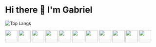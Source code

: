 <h1> Hi there 👋 I'm Gabriel</h1>

![Top Langs](https://github-readme-stats.vercel.app/api/top-langs/?username=gabrielfnayres&layout=compact)

<picture>
  <source
    srcset="https://github-readme-stats.vercel.app/api?username=gabrielfnayres&show_icons=true&theme=dark"
    media="(prefers-color-scheme: dark)"
  />
 
</picture>



<img src="https://cdn.jsdelivr.net/gh/devicons/devicon@latest/icons/python/python-original.svg" width=40 height=40 /> 
<img src="https://cdn.jsdelivr.net/gh/devicons/devicon@latest/icons/pytorch/pytorch-original.svg" width=40 height=40 />
<img src="https://cdn.jsdelivr.net/gh/devicons/devicon@latest/icons/jupyter/jupyter-original-wordmark.svg" width=40 heigth=40/> 
<img src="https://cdn.jsdelivr.net/gh/devicons/devicon@latest/icons/pandas/pandas-original-wordmark.svg" width=40 heigth=40 />
<img src="https://cdn.jsdelivr.net/gh/devicons/devicon@latest/icons/scikitlearn/scikitlearn-original.svg"  width=40 height=40/>
            <img src="https://cdn.jsdelivr.net/gh/devicons/devicon@latest/icons/go/go-original.svg"  width=40 height=40/>
            <img src="https://cdn.jsdelivr.net/gh/devicons/devicon@latest/icons/apacheairflow/apacheairflow-original.svg" width=40 height=40 />
<img src="https://cdn.jsdelivr.net/gh/devicons/devicon@latest/icons/cplusplus/cplusplus-original.svg" width=40 height=40 /> 
<img src="https://cdn.jsdelivr.net/gh/devicons/devicon@latest/icons/amazonwebservices/amazonwebservices-original-wordmark.svg" width=40 height=40 />
  <img src="https://cdn.jsdelivr.net/gh/devicons/devicon@latest/icons/postgresql/postgresql-original.svg" width=40 height=40 />        
 <img src="https://cdn.jsdelivr.net/gh/devicons/devicon@latest/icons/mysql/mysql-original.svg" width=40 heigth=40/>





